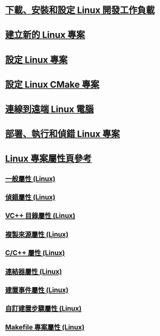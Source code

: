 # [下載、安裝和設定 Linux 開發工作負載](download-install-and-setup-the-linux-development-workload.md)
# [建立新的 Linux 專案](create-a-new-linux-project.md)
# [設定 Linux 專案](configure-a-linux-project.md)
# [設定 Linux CMake 專案](cmake-linux-project.md)
# [連線到遠端 Linux 電腦](connect-to-your-remote-linux-computer.md)
# [部署、執行和偵錯 Linux 專案](deploy-run-and-debug-your-linux-project.md)
# [Linux 專案屬性頁參考](prop-pages-linux.md)
## [一般屬性 (Linux)](prop-pages/general-linux.md)
## [偵錯屬性 (Linux)](prop-pages/debugging-linux.md)
## [VC++ 目錄屬性 (Linux)](prop-pages/directories-linux.md)
## [複製來源屬性 (Linux)](prop-pages/copy-sources-project.md)
## [C/C++ 屬性 (Linux)](prop-pages/c-cpp-linux.md)
## [連結器屬性 (Linux)](prop-pages/linker-linux.md)
## [建置事件屬性 (Linux)](prop-pages/build-events-linux.md)
## [自訂建置步驟屬性 (Linux)](prop-pages/custom-build-step-linux.md) 
## [Makefile 專案屬性 (Linux)](prop-pages/makefile-linux.md)